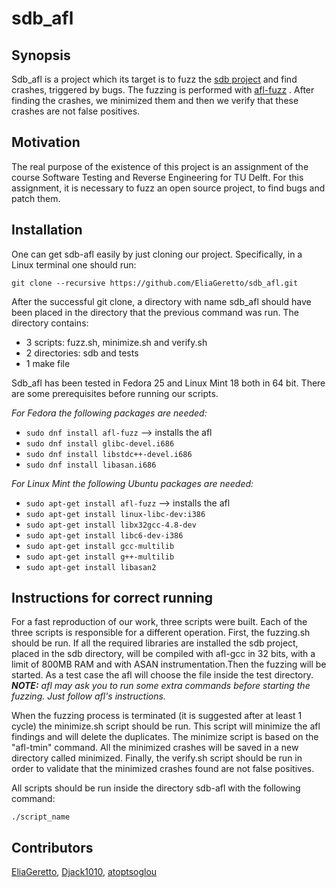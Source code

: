 sdb_afl
=======

Synopsis
--------

Sdb_afl is a project which its target is to fuzz the [sdb project](https://github.com/radare/sdb) and find crashes, triggered by bugs. The fuzzing is performed with [afl-fuzz](http://lcamtuf.coredump.cx/afl) . After finding the crashes, we minimized them and then we verify that these crashes are not false positives.

Motivation
----------
The real purpose of the existence of this project is an assignment of the course Software Testing and Reverse Engineering for TU Delft. For this assignment, it is necessary to fuzz an open source project, to find bugs and patch them.

Installation
------------
One can get sdb-afl easily by just cloning our project. Specifically, in a Linux terminal one should run:

`git clone --recursive https://github.com/EliaGeretto/sdb_afl.git`

After the successful git clone, a directory with name sdb_afl should have been placed in the directory that the previous command was run. The directory contains:  

* 3 scripts: fuzz.sh, minimize.sh and verify.sh  
* 2 directories: sdb and tests  
* 1 make file  

Sdb_afl has been tested in Fedora 25 and Linux Mint 18 both in 64 bit. There are some prerequisites before running our scripts.

_For Fedora the following packages are needed:_

* `sudo dnf install afl-fuzz` --> installs the afl 
* `sudo dnf install glibc-devel.i686` 
* `sudo dnf install libstdc++-devel.i686` 
* `sudo dnf install libasan.i686`

_For Linux Mint the following Ubuntu packages are needed:_

* `sudo apt-get install afl-fuzz` --> installs the afl
* `sudo apt-get install linux-libc-dev:i386`
* `sudo apt-get install libx32gcc-4.8-dev`
* `sudo apt-get install libc6-dev-i386`
* `sudo apt-get install gcc-multilib`
* `sudo apt-get install g++-multilib`
* `sudo apt-get install libasan2`

Instructions for correct running
--------------------------------
For a fast reproduction of our work, three scripts were built. Each of the three scripts is responsible for a different operation. First, the fuzzing.sh should be run. If all the required libraries are installed the sdb project, placed in the sdb directory, will be compiled with afl-gcc in 32 bits, with a limit of 800MB RAM and with ASAN instrumentation.Then the fuzzing will be started. As a test case the afl will choose the file inside the test directory.
_**NOTE:** afl may ask you to run some extra commands before starting the fuzzing. Just follow afl's instructions._

When the fuzzing process is terminated (it is suggested after at least 1 cycle) the minimize.sh script should be run. This script will minimize the afl findings and will delete the duplicates. The minimize script is based on the "afl-tmin" command. All the minimized crashes will be saved in a new directory called minimized. Finally, the verify.sh script should be run in order to validate that the minimized crashes found are not false positives.

All scripts should be run inside the directory sdb-afl with the following command:

`./script_name`

Contributors
------------
[EliaGeretto](https://github.com/EliaGeretto), [Djack1010](https://github.com/Djack1010), [atoptsoglou](https://github.com/atoptsoglou)
